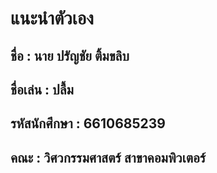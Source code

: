 # แนะนำตัวเอง
## ชื่อ : นาย ปรัญชัย ติ้มขลิบ
## ชื่อเล่น : ปลื้ม
## รหัสนักศึกษา : 6610685239
## คณะ : วิศวกรรมศาสตร์ สาขาคอมพิวเตอร์
